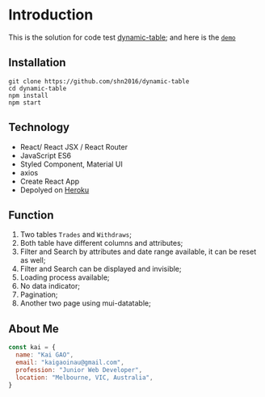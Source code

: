 
# Introduction

This is the solution for code test [dynamic-table](https://github.com/KieraDOG/dynamic-table-server); and here is the [`demo`](https://react-dynamic-table.herokuapp.com/)

## Installation

```
git clone https://github.com/shn2016/dynamic-table
cd dynamic-table
npm install
npm start
```

## Technology

* React/ React JSX / React Router
* JavaScript ES6
* Styled Component, Material UI
* axios
* Create React App
* Depolyed on [Heroku](https://react-dynamic-table.herokuapp.com/)

## Function

1. Two tables `Trades` and `Withdraws`;
2. Both table have different columns and attributes;
3. Filter and Search by attributes and date range available, it can be reset as well;
4. Filter and Search can be displayed and invisible;
5. Loading process available;
6. No data indicator;
7. Pagination;
8. Another two page using mui-datatable;

## About Me

```javascript
const kai = {
  name: "Kai GAO",
  email: "kaigaoinau@gmail.com",
  profession: "Junior Web Developer",
  location: "Melbourne, VIC, Australia",
}
```
